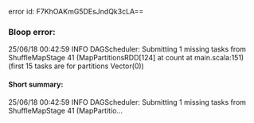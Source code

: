 error id: F7KhOAKmG5DEsJndQk3cLA==
### Bloop error:

25/06/18 00:42:59 INFO DAGScheduler: Submitting 1 missing tasks from ShuffleMapStage 41 (MapPartitionsRDD[124] at count at main.scala:151) (first 15 tasks are for partitions Vector(0))
#### Short summary: 

25/06/18 00:42:59 INFO DAGScheduler: Submitting 1 missing tasks from ShuffleMapStage 41 (MapPartitio...